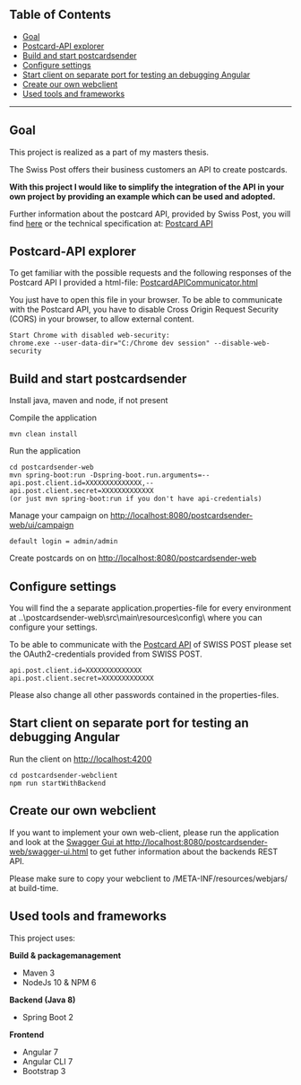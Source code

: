 ## Table of Contents

- [Goal](#goal)
- [Postcard-API explorer](#postcard-api-explorer)
- [Build and start postcardsender](#build-and-start-postcardsender)
- [Configure settings](#configure-settings)
- [Start client on separate port for testing an debugging Angular](#start-client-on-separate-port-for-testing-an-debugging-angular)
- [Create our own webclient](#create-our-own-webclient)
- [Used tools and frameworks](#used-tools-and-frameworks)

------------------------------------
## Goal
This project is realized as a part of my masters thesis.

The Swiss Post offers their business customers an API to create postcards.

**With this project I would like to simplify the integration of the API in your own project by providing an example which can be used and adopted.**

Further information about the postcard API, provided by Swiss Post, you will find [here](https://www.post.ch/de/geschaeftlich/prozesse-optimieren/zwischen-ihnen-und-der-post/postkarten-api) 
or the technical specification at: [Postcard API](https://developer.post.ch/en/technical-specifications-of-postcard-api)

## Postcard-API explorer

To get familiar with the possible requests and the following responses of the Postcard API I provided a html-file:
[PostcardAPICommunicator.html](https://github.com/Jonas-Schild/postcardsender/blob/master/PostcardAPICommunicator.html)

You just have to open this file in your browser.
To be able to communicate with the Postcard API, you have to disable Cross Origin Request Security (CORS) in your browser, to allow external content.

```
Start Chrome with disabled web-security:
chrome.exe --user-data-dir="C:/Chrome dev session" --disable-web-security
```


## Build and start postcardsender

Install java, maven and node, if not present

Compile the application

    mvn clean install

Run the application 

    cd postcardsender-web
    mvn spring-boot:run -Dspring-boot.run.arguments=--api.post.client.id=XXXXXXXXXXXXXX,--api.post.client.secret=XXXXXXXXXXXXX
    (or just mvn spring-boot:run if you don't have api-credentials)
    
Manage your campaign on [http://localhost:8080/postcardsender-web/ui/campaign](http://localhost:8080/postcardsender-web/ui/campaign)
    
    default login = admin/admin
    
Create postcards on on [http://localhost:8080/postcardsender-web](http://localhost:8080/postcardsender-web)    
    
## Configure settings

You will find the a separate application.properties-file for every environment at ..\postcardsender-web\src\main\resources\config\ where you can configure your settings.

To be able to communicate with the [Postcard API](https://developer.post.ch/en/technical-specifications-of-postcard-api) of SWISS POST please set the OAuth2-credentials provided from SWISS POST.
    
    api.post.client.id=XXXXXXXXXXXXXX
    api.post.client.secret=XXXXXXXXXXXXX

Please also change all other passwords contained in the properties-files.


## Start client on separate port for testing an debugging Angular

Run the client on [http://localhost:4200](http://localhost:4200/postcardsender-web)

    cd postcardsender-webclient
    npm run startWithBackend
    


## Create our own webclient

If you want to implement your own web-client, please run the application and look at the 
[Swagger Gui at http://localhost:8080/postcardsender-web/swagger-ui.html](http://localhost:8080/postcardsender-web/swagger-ui.html) to get futher information about the backends REST API.

Please make sure to copy your webclient to /META-INF/resources/webjars/ at build-time.


## Used tools and frameworks

This project uses:
     
**Build & packagemanagement**
- Maven 3
- NodeJs 10 & NPM 6

**Backend (Java 8)**
- Spring Boot 2

**Frontend**
- Angular 7
- Angular CLI 7
- Bootstrap 3